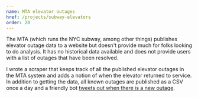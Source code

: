 ```yaml
---
name: MTA elevator outages
href: /projects/subway-elevators
order: 20
---
```


The MTA (which runs the NYC subway, among other things) publishes elevator outage data to a website but doesn't provide much for folks looking to do analysis. It has no historical data available and does not provide users with a list of outages that have been resolved.

I wrote a scraper that keeps track of all the published elevator outages in the MTA system and adds a notion of when the elevator returned to service. In addition to getting the data, all known outages are published as a CSV once a day and a friendly bot [tweets out when there is a new outage](https://twitter.com/MtaOutages).